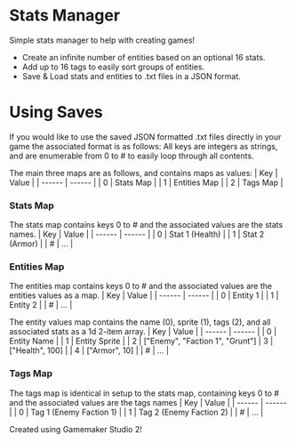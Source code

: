 # Stats Manager
 Simple stats manager to help with creating games!
- Create an infinite number of entities based on an optional 16 stats.
- Add up to 16 tags to easily sort groups of entities.
- Save & Load stats and entities to .txt files in a JSON format.

# Using Saves
If you would like to use the saved JSON formatted .txt files directly in your game the associated format is as follows:
All keys are integers as strings, and are enumerable from 0 to # to easily loop through all contents.

The main three maps are as follows, and contains maps as values:
| Key | Value |
| ------ | ------ |
| 0 | Stats Map |
| 1 | Entities Map |
| 2 | Tags Map |

### Stats Map
The stats map contains keys 0 to # and the associated values are the stats names.
| Key | Value |
| ------ | ------ |
| 0 | Stat 1 (Health) |
| 1 | Stat 2 (Armor) |
| # | ... |

### Entities Map
The entities map contains keys 0 to # and the associated values are the entities values as a map.
| Key | Value |
| ------ | ------ |
| 0 | Entity 1 |
| 1 | Entity 2 |
| # | ... |

The entity values map contains the name (0), sprite (1), tags (2), and all associated stats as a 1d 2-item array.
| Key | Value |
| ------ | ------ |
| 0 | Entity Name |
| 1 | Entity Sprite |
| 2 | ["Enemy", "Faction 1", "Grunt"]
| 3 | ["Health", 100] |
| 4 | ["Armor", 10] |
| # | ... |

### Tags Map
The tags map is identical in setup to the stats map, containing keys 0 to # and the associated values are the tags names
| Key | Value |
| ------ | ------ |
| 0 | Tag 1 (Enemy Faction 1) |
| 1 | Tag 2 (Enemy Faction 2) |
| # | ... |

Created using Gamemaker Studio 2!